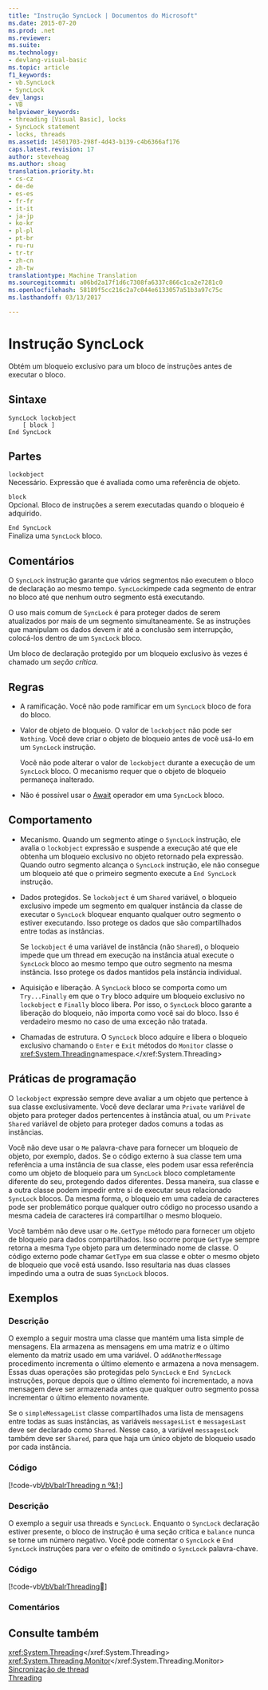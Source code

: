 ```yaml
---
title: "Instrução SyncLock | Documentos do Microsoft"
ms.date: 2015-07-20
ms.prod: .net
ms.reviewer: 
ms.suite: 
ms.technology:
- devlang-visual-basic
ms.topic: article
f1_keywords:
- vb.SyncLock
- SyncLock
dev_langs:
- VB
helpviewer_keywords:
- threading [Visual Basic], locks
- SyncLock statement
- locks, threads
ms.assetid: 14501703-298f-4d43-b139-c4b6366af176
caps.latest.revision: 17
author: stevehoag
ms.author: shoag
translation.priority.ht:
- cs-cz
- de-de
- es-es
- fr-fr
- it-it
- ja-jp
- ko-kr
- pl-pl
- pt-br
- ru-ru
- tr-tr
- zh-cn
- zh-tw
translationtype: Machine Translation
ms.sourcegitcommit: a06bd2a17f1d6c7308fa6337c866c1ca2e7281c0
ms.openlocfilehash: 58189f5cc216c2a7c044e6133057a51b3a97c75c
ms.lasthandoff: 03/13/2017

---
```

# <a name="synclock-statement"></a>Instrução SyncLock
Obtém um bloqueio exclusivo para um bloco de instruções antes de executar o bloco.  
  
## <a name="syntax"></a>Sintaxe  
  
```  
SyncLock lockobject  
    [ block ]  
End SyncLock  
```  
  
## <a name="parts"></a>Partes  
 `lockobject`  
 Necessário. Expressão que é avaliada como uma referência de objeto.  
  
 `block`  
 Opcional. Bloco de instruções a serem executadas quando o bloqueio é adquirido.  
  
 `End SyncLock`  
 Finaliza uma `SyncLock` bloco.  
  
## <a name="remarks"></a>Comentários  
 O `SyncLock` instrução garante que vários segmentos não executem o bloco de declaração ao mesmo tempo. `SyncLock`impede cada segmento de entrar no bloco até que nenhum outro segmento está executando.  
  
 O uso mais comum de `SyncLock` é para proteger dados de serem atualizados por mais de um segmento simultaneamente. Se as instruções que manipulam os dados devem ir até a conclusão sem interrupção, colocá-los dentro de um `SyncLock` bloco.  
  
 Um bloco de declaração protegido por um bloqueio exclusivo às vezes é chamado um *seção crítica*.  
  
## <a name="rules"></a>Regras  
  
-   A ramificação. Você não pode ramificar em um `SyncLock` bloco de fora do bloco.  
  
-   Valor de objeto de bloqueio. O valor de `lockobject` não pode ser `Nothing`. Você deve criar o objeto de bloqueio antes de você usá-lo em um `SyncLock` instrução.  
  
     Você não pode alterar o valor de `lockobject` durante a execução de um `SyncLock` bloco. O mecanismo requer que o objeto de bloqueio permaneça inalterado.  
  
-   Não é possível usar o [Await](../../../visual-basic/language-reference/operators/await-operator.md) operador em uma `SyncLock` bloco.  
  
## <a name="behavior"></a>Comportamento  
  
-   Mecanismo. Quando um segmento atinge o `SyncLock` instrução, ele avalia o `lockobject` expressão e suspende a execução até que ele obtenha um bloqueio exclusivo no objeto retornado pela expressão. Quando outro segmento alcança o `SyncLock` instrução, ele não consegue um bloqueio até que o primeiro segmento execute a `End SyncLock` instrução.  
  
-   Dados protegidos. Se `lockobject` é um `Shared` variável, o bloqueio exclusivo impede um segmento em qualquer instância da classe de executar o `SyncLock` bloquear enquanto qualquer outro segmento o estiver executando. Isso protege os dados que são compartilhados entre todas as instâncias.  
  
     Se `lockobject` é uma variável de instância (não `Shared`), o bloqueio impede que um thread em execução na instância atual execute o `SyncLock` bloco ao mesmo tempo que outro segmento na mesma instância. Isso protege os dados mantidos pela instância individual.  
  
-   Aquisição e liberação. A `SyncLock` bloco se comporta como um `Try...Finally` em que o `Try` bloco adquire um bloqueio exclusivo no `lockobject` e `Finally` bloco libera. Por isso, o `SyncLock` bloco garante a liberação do bloqueio, não importa como você sai do bloco. Isso é verdadeiro mesmo no caso de uma exceção não tratada.  
  
-   Chamadas de estrutura. O `SyncLock` bloco adquire e libera o bloqueio exclusivo chamando o `Enter` e `Exit` métodos do `Monitor` classe o <xref:System.Threading>namespace.</xref:System.Threading>  
  
## <a name="programming-practices"></a>Práticas de programação  
 O `lockobject` expressão sempre deve avaliar a um objeto que pertence à sua classe exclusivamente. Você deve declarar uma `Private` variável de objeto para proteger dados pertencentes à instância atual, ou um `Private Shared` variável de objeto para proteger dados comuns a todas as instâncias.  
  
 Você não deve usar o `Me` palavra-chave para fornecer um bloqueio de objeto, por exemplo, dados. Se o código externo à sua classe tem uma referência a uma instância de sua classe, eles podem usar essa referência como um objeto de bloqueio para um `SyncLock` bloco completamente diferente do seu, protegendo dados diferentes. Dessa maneira, sua classe e a outra classe podem impedir entre si de executar seus relacionado `SyncLock` blocos. Da mesma forma, o bloqueio em uma cadeia de caracteres pode ser problemático porque qualquer outro código no processo usando a mesma cadeia de caracteres irá compartilhar o mesmo bloqueio.  
  
 Você também não deve usar o `Me.GetType` método para fornecer um objeto de bloqueio para dados compartilhados. Isso ocorre porque `GetType` sempre retorna a mesma `Type` objeto para um determinado nome de classe. O código externo pode chamar `GetType` em sua classe e obter o mesmo objeto de bloqueio que você está usando. Isso resultaria nas duas classes impedindo uma a outra de suas `SyncLock` blocos.  
  
## <a name="examples"></a>Exemplos  
  
### <a name="description"></a>Descrição  
 O exemplo a seguir mostra uma classe que mantém uma lista simple de mensagens. Ela armazena as mensagens em uma matriz e o último elemento da matriz usado em uma variável. O `addAnotherMessage` procedimento incrementa o último elemento e armazena a nova mensagem. Essas duas operações são protegidas pelo `SyncLock` e `End SyncLock` instruções, porque depois que o último elemento foi incrementado, a nova mensagem deve ser armazenada antes que qualquer outro segmento possa incrementar o último elemento novamente.  
  
 Se o `simpleMessageList` classe compartilhados uma lista de mensagens entre todas as suas instâncias, as variáveis `messagesList` e `messagesLast` deve ser declarado como `Shared`. Nesse caso, a variável `messagesLock` também deve ser `Shared`, para que haja um único objeto de bloqueio usado por cada instância.  
  
### <a name="code"></a>Código  
 [!code-vb[VbVbalrThreading n º&1;](../../../visual-basic/language-reference/statements/codesnippet/VisualBasic/synclock-statement_1.vb)]  
  
### <a name="description"></a>Descrição  
 O exemplo a seguir usa threads e `SyncLock`. Enquanto o `SyncLock` declaração estiver presente, o bloco de instrução é uma seção crítica e `balance` nunca se torne um número negativo. Você pode comentar o `SyncLock` e `End SyncLock` instruções para ver o efeito de omitindo o `SyncLock` palavra-chave.  
  
### <a name="code"></a>Código  
 [!code-vb[VbVbalrThreading&#21;](../../../visual-basic/language-reference/statements/codesnippet/VisualBasic/synclock-statement_2.vb)]  
  
### <a name="comments"></a>Comentários  
  
## <a name="see-also"></a>Consulte também  
 <xref:System.Threading></xref:System.Threading>   
 <xref:System.Threading.Monitor></xref:System.Threading.Monitor>   
 [Sincronização de thread](http://msdn.microsoft.com/library/413e1f28-a2c5-4eec-8338-aa43e7982ff4)   
 [Threading](http://msdn.microsoft.com/library/552f6c68-dbdb-4327-ae36-32cf9063d88c)
